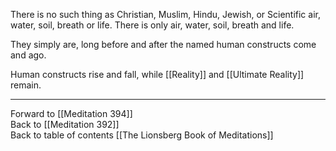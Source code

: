 There is no such thing as Christian, Muslim, Hindu, Jewish, or Scientific air, water, soil, breath or life. There is only air, water, soil, breath and life. 

They simply are, long before and after the named human constructs come and ago. 

Human constructs rise and fall, while [[Reality]] and [[Ultimate Reality]] remain. 

___

Forward to [[Meditation 394]]  
Back to [[Meditation 392]]  
Back to table of contents [[The Lionsberg Book of Meditations]]  